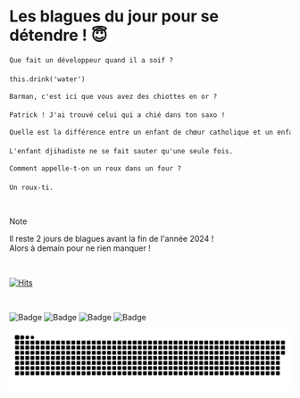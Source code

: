 
<h1>Les blagues du jour pour se détendre ! 😇</h1>

```diff
Que fait un développeur quand il a soif ?

this.drink('water')
```

```diff
Barman, c'est ici que vous avez des chiottes en or ?

Patrick ! J'ai trouvé celui qui a chié dans ton saxo !
```

```diff
Quelle est la différence entre un enfant de chœur catholique et un enfant djihadiste ?

L'enfant djihadiste ne se fait sauter qu'une seule fois.
```

```diff
Comment appelle-t-on un roux dans un four ?

Un roux-ti.
```

<br/>

> [!NOTE]
> Il reste 2 jours de blagues avant la fin de l'année 2024 ! <br/>
> Alors à demain pour ne rien manquer !

<br/>


[![Hits](https://hits.seeyoufarm.com/api/count/incr/badge.svg?url=https%3A%2F%2Fgithub.com%2FClems02%2Fhit-counter&count_bg=%23003E80&title_bg=%235C9FE1&icon=powershell.svg&icon_color=%23FFFFFF&title=Visite&edge_flat=false)](https://hits.seeyoufarm.com)


<br/>


![Badge](https://img.shields.io/badge/Last%20updated%20on-white?style=for-the-badge&logo=clockify)   ![Badge](https://img.shields.io/badge/30/12-white?style=for-the-badge) ![Badge](https://img.shields.io/badge/at-white?style=for-the-badge) ![Badge](https://img.shields.io/badge/03:02-white?style=for-the-badge)


<p align="center">
 <img width="1000" src="assets/github-snake.svg" alt="snake"/>
</p>

